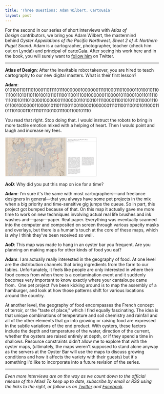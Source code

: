 ```yaml
---
title: 'Three Questions: Adam Wilbert, CartoGaia'
layout: post
---
```


For the second in our series of short interviews with <em>Atlas of Design </em>contributors, we bring you Adam Wilbert, the mastermind behind <em><em>Oyster Appellations of the Pacific Northwest, Sheet 2 of 4: Northern Puget Sound</em></em>. Adam is a cartographer, photographer, teacher (check him out on Lynda!) and principal of <a title="Adam Wilbert's cartoGaia" href="http://www.cartogaia.com/" target="_blank">cartoGaia</a>. After seeing his work here and in the book, you will surely want to <a title="Adam Wilbert's Twitter Feed!" href="http://twitter.com/awilbert" target="_blank">follow him</a> on Twitter.

<hr />

<strong>Atlas of Design</strong>: After the inevitable robot takeover, you are hired to teach cartography to our new digital masters. What is their first lesson?

<strong>Adam</strong>: <span style="overflow-wrap: break-word"> 010100110111010001101111011100000010000001110100011010000110100101101110011010110110100101101110011001110010000001100001011000100110111101110101011101000010000001110000011010010111100001100101011011000111001100100000011000010110111001100100001000000111011001100101011000110111010001101111011100100111001100101110</span>

You read that right. Stop doing that. I would instruct the robots to bring in more tactile emotion mixed with a helping of heart. Then I would point and laugh and increase my fees.

<a href="/img/wp/2012/09/WilbertPreview.png"><img title="WilbertPreview" src="/img/wp/2012/09/WilbertPreview.png" alt="Wilbert map preview" width="300" height="128" /></a>

<strong>AoD</strong>: Why did you put this map on ice for a time?

<strong>Adam</strong>: I'm sure it's the same with most cartographers—and freelance designers in general—that you always have some pet projects in the mix when a big priority and time-sensitive gig jumps the queue. So in part, this project got bumped because of that. On this map it actually gave me more time to work on new techniques involving actual real life brushes and ink washes and—gasp—paper. Real paper. Everything was eventually scanned into the computer and composited on screen through various opacity masks and overlays, but there is a human's touch at the core of these maps, which is why I think they've been received so well.

<strong>AoD</strong>: This map was made to hang in an oyster bar you frequent. Are you planning on making maps for other kinds of food you eat?

<strong>Adam</strong>: I am actually really interested in the geography of food. At one level are the distribution channels that bring ingredients from the farm to our tables. Unfortunately, it feels like people are only interested in where their food comes from when there is a contamination event and it suddenly becomes very important to know exactly where your cantaloupe came from.  One pet project I've been kicking around is to map the assembly of a hamburger, and look at how those patterns shift for various locations around the country.

At another level, the geography of food encompasses the French concept of terroir, or the "taste of place," which I find equally fascinating. The idea is that unique combinations of temperature and soil chemistry and rainfall and all of the other elements that go into growing or raising food are expressed in the subtle variations of the end product. With oysters, these factors include the depth and temperature of the water, direction of the current, whether the oysters are raised entirely at depth, or if they spend a time in shallows. Resource constraints didn't allow me to explore that with the oyster maps, (ultimately, the maps weren't supposed to stand alone anyway as the servers at the Oyster Bar will use the maps to discuss growing conditions and how it affects the variety with their guests) but it's something I'd like to incorporate into a future revision of the series.

<hr />

<em>Even more interviews are on the way as we count down to the official release of the </em>Atlas<em>! To keep up to date, subscribe by email or RSS using the links to the right, or follow us on <a href="http://twitter.com/nacis_atlas">Twitter</a> and <a href="http://facebook.com/atlasofdesign">Facebook</a>.</em>
